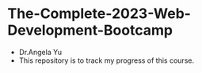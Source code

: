 # The-Complete-2023-Web-Development-Bootcamp
- Dr.Angela Yu
- This repository is to track my progress of this course.
